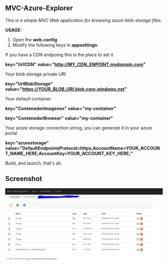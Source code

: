 
## MVC-Azure-Explorer
_This is a simple MVC Web application for browsing azure blob storage files._

**USAGE:**

1. Open the **web.config**
2. Modify the following keys in **appsettings**:

If you have a CDN endpoing this is the place to set it

**key="UrlCDN" value="http://MY_CDN_ENPOINT.mydomain.com"**

Your blob storage private URI

**key="UrlBlobStorage" value="https://YOUR_BLOB_URI.blob.core.windows.net"**

Your default container

**key="ContenedorImagenes" value="my-container"**

**key="ContenedorBrowser" value="my-container"**

Your azure storage connection string, you can generate it in your azure portal

**key="azurestorage" value="DefaultEndpointsProtocol=https;AccountName=YOUR_ACCOUNT_NAME_HERE;AccountKey=YOUR_ACCOUNT_KEY_HERE;"**


Build, and launch, that's all.


## Screenshot

![Screenshot](https://raw.githubusercontent.com/walalm/MVC-Azure-Explorer/master/Screenshots/azure_mvc_explorer_screenshot.PNG)

